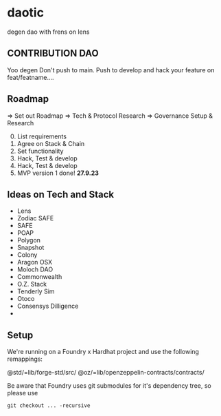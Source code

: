 # daotic

degen dao with frens on lens

## CONTRIBUTION DAO

Yoo degen
Don't push to main.
Push to develop and hack your feature on feat/featname....

## Roadmap

=> Set out Roadmap
=> Tech & Protocol Research
=> Governance Setup & Research

0. List requirements
1. Agree on Stack & Chain
2. Set functionality
3. Hack, Test & develop
4. Hack, Test & develop
5. MVP version 1 done! **27.9.23**

## Ideas on Tech and Stack

- Lens
- Zodiac SAFE
- SAFE
- POAP
- Polygon
- Snapshot
- Colony
- Aragon OSX
- Moloch DAO
- Commonwealth
- O.Z. Stack
- Tenderly Sim
- Otoco
- Consensys Dilligence
-

## Setup

We're running on a Foundry x Hardhat project and use the following remappings:

@std/=lib/forge-std/src/
@oz/=lib/openzeppelin-contracts/contracts/

Be aware that Foundry uses git submodules for it's dependency tree, so please use

```
git checkout ... -recursive
```
